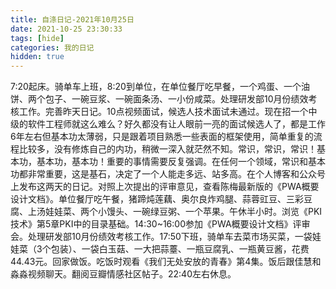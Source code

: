 ```yaml
---
title: 自涤日记-2021年10月25日
date: 2021-10-25 23:30:33
tags: [hide]
categories: 我的日记
hidden: true
---
```

7:20起床。骑单车上班，8:20到单位，在单位餐厅吃早餐，一个鸡蛋、一个油饼、两个包子、一碗豆浆、一碗面条汤、一小份咸菜。处理研发部10月份绩效考核工作。完善昨天日记。10点视频面试，候选人技术面试未通过。现在招一个中级的软件工程师就这么难么？好久都没有让人眼前一亮的面试候选人了，都是工作6年左右但基本功太薄弱，只是跟着项目熟悉一些表面的框架使用，简单重复的流程比较多，没有修炼自己的内功，稍微一深入就茫然不知。常识，常识，常识！基本功，基本功，基本功！重要的事情需要反复强调。在任何一个领域，常识和基本功都非常重要，这是基石，决定了一个人能走多远、站多高。在个人博客和公众号上发布这两天的日记。对照上次提出的评审意见，查看陈梅最新版的《PWA概要设计文档》。单位餐厅吃午餐，猪蹄炖莲藕、奥尔良炸鸡腿、蒜蓉豇豆、三彩豆腐、上汤娃娃菜、两个小馒头、一碗绿豆粥、一个苹果。午休半小时。浏览《PKI技术》第5章PKI中的目录基础。14:30~16:00参加《PWA概要设计文档》评审会。处理研发部10月份绩效考核工作。17:50下班，骑单车去菜市场买菜，一袋娃娃菜（3个包装）、一袋白玉菇、一大把蒜薹、一瓶豆腐乳、一瓶黄豆酱，花费44.43元。回家做饭。吃饭时观看《我们无处安放的青春》第4集。饭后跟佳慧和淼淼视频聊天。翻阅豆瓣情感社区帖子。22:40左右休息。